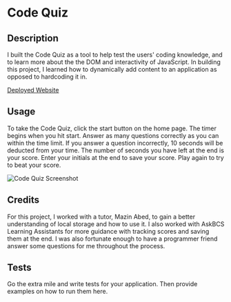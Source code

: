 # Code Quiz

## Description

I built the Code Quiz as a tool to help test the users' coding knowledge, and to learn more about the the DOM and interactivity of JavaScript. In building this project, I learned how to dynamically add content to an application as opposed to hardcoding it in. 

[Deployed Website]()

## Usage

To take the Code Quiz, click the start button on the home page. The timer begins when you hit start. Answer as many questions correctly as you can within the time limit. If you answer a question incorrectly, 10 seconds will be deducted from your time. The number of seconds you have left at the end is your score. Enter your initials at the end to save your score. Play again to try to beat your score.

![Code Quiz Screenshot]()

## Credits

For this project, I worked with a tutor, Mazin Abed, to gain a better understanding of local storage and how to use it. I also worked with AskBCS Learning Assistants for more guidance with tracking scores and saving them at the end. I was also fortunate enough to have a programmer friend answer some questions for me throughout the process.

## Tests

Go the extra mile and write tests for your application. Then provide examples on how to run them here.